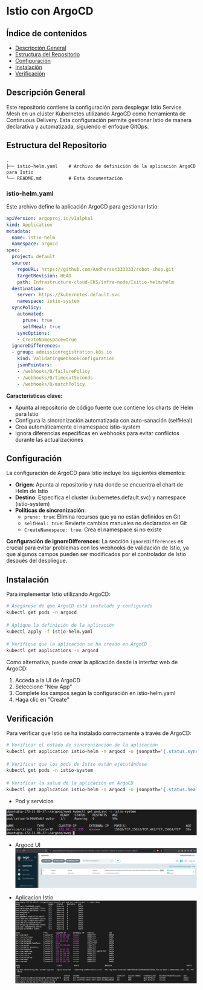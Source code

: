 # Istio con ArgoCD

## Índice de contenidos
* [Descripción General](#descripcion)
* [Estructura del Repositorio](#estructura)
* [Configuración](#configuracion)
* [Instalación](#instalacion)
* [Verificación](#verificacion)

<a name="descripcion"></a>
## Descripción General
Este repositorio contiene la configuración para desplegar Istio Service Mesh en un clúster Kubernetes utilizando ArgoCD como herramienta de Continuous Delivery. Esta configuración permite gestionar Istio de manera declarativa y automatizada, siguiendo el enfoque GitOps.

<a name="estructura"></a>
## Estructura del Repositorio
```
.
├── istio-helm.yaml    # Archivo de definición de la aplicación ArgoCD para Istio
└── README.md          # Esta documentación
```

### istio-helm.yaml
Este archivo define la aplicación ArgoCD para gestionar Istio:

```yaml
apiVersion: argoproj.io/v1alpha1
kind: Application
metadata:
  name: istio-helm
  namespace: argocd
spec:
  project: default
  source:
    repoURL: https://github.com/Andherson333333/robot-shop.git
    targetRevision: HEAD
    path: Infrastructure-cloud-EKS/infra-node/Isitio-helm/helm
  destination:
    server: https://kubernetes.default.svc
    namespace: istio-system
  syncPolicy:
    automated:
      prune: true
      selfHeal: true
    syncOptions:
    - CreateNamespace=true
  ignoreDifferences:
  - group: admissionregistration.k8s.io
    kind: ValidatingWebhookConfiguration
    jsonPointers:
    - /webhooks/0/failurePolicy
    - /webhooks/0/timeoutSeconds
    - /webhooks/0/matchPolicy
```

**Características clave:**
- Apunta al repositorio de código fuente que contiene los charts de Helm para Istio
- Configura la sincronización automatizada con auto-sanación (selfHeal)
- Crea automáticamente el namespace istio-system
- Ignora diferencias específicas en webhooks para evitar conflictos durante las actualizaciones

<a name="configuracion"></a>
## Configuración

La configuración de ArgoCD para Istio incluye los siguientes elementos:

- **Origen**: Apunta al repositorio y ruta donde se encuentra el chart de Helm de Istio
- **Destino**: Especifica el cluster (kubernetes.default.svc) y namespace (istio-system)
- **Políticas de sincronización**:
  - `prune: true`: Elimina recursos que ya no están definidos en Git
  - `selfHeal: true`: Revierte cambios manuales no declarados en Git
  - `CreateNamespace: true`: Crea el namespace si no existe

**Configuración de ignoreDifferences**:
La sección `ignoreDifferences` es crucial para evitar problemas con los webhooks de validación de Istio, ya que algunos campos pueden ser modificados por el controlador de Istio después del despliegue.

<a name="instalacion"></a>
## Instalación

Para implementar Istio utilizando ArgoCD:

```bash
# Asegúrese de que ArgoCD está instalado y configurado
kubectl get pods -n argocd

# Aplique la definición de la aplicación
kubectl apply -f istio-helm.yaml

# Verifique que la aplicación se ha creado en ArgoCD
kubectl get applications -n argocd
```

Como alternativa, puede crear la aplicación desde la interfaz web de ArgoCD:

1. Acceda a la UI de ArgoCD
2. Seleccione "New App"
3. Complete los campos según la configuración en istio-helm.yaml
4. Haga clic en "Create"

<a name="verificacion"></a>
## Verificación

Para verificar que Istio se ha instalado correctamente a través de ArgoCD:

```bash
# Verificar el estado de sincronización de la aplicación
kubectl get application istio-helm -n argocd -o jsonpath='{.status.sync.status}'

# Verificar que los pods de Istio están ejecutándose
kubectl get pods -n istio-system

# Verificar la salud de la aplicación en ArgoCD
kubectl get application istio-helm -n argocd -o jsonpath='{.status.health.status}'
```

- Pod y servicios

![ArgoCD Istio](https://github.com/Andherson333333/robot-shop/blob/master/Infrastructure-cloud-EKS/infra-node/Isitio-helm/imagenes/istio-3.png)

- Argocd UI
![Arquitectura](https://github.com/Andherson333333/robot-shop/blob/master/Infrastructure-cloud-EKS/infra-node/Isitio-helm/imagenes/istio-2.png)


- Aplicacion Istio
![Recursos Istio](https://github.com/Andherson333333/robot-shop/blob/master/Infrastructure-cloud-EKS/infra-node/Isitio-helm/imagenes/robot-shop-eks-2.png)





